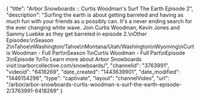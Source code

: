 {
    "title": "Arbor Snowboards :: Curtis Woodman's Surf The Earth Episode 2",
    "description": "Surfing the earth is about getting barreled and having as much fun with your friends as u possibly can. It's a never ending search for the ever changing white wave. Join Curtis Woodman, Kevin Jones and Sammy Luebke as they get barreled in episode 2.\nOther Episodes:\nSeason 2\nTahoe\nWashington\/Tahoe\nMontana\/Utah\/Washington\nWyoming\nCurtis Woodman - Full Part\nSeason 1\nCurtis Woodman - Full Part\nEpisode 3\nEpisode 1\nTo Learn more about Arbor Snowboards visit:\narborcollective.com\/snowboards\/",
    "channelid": "3763991",
    "videoid": "6418269",
    "date_created": "1443639901",
    "date_modified": "1446154296",
    "type": "captivate",
    "layout": "channelVideo",
    "url": "\/arbor\/arbor-snowboards-curtis-woodman-s-surf-the-earth-episode-2\/3763991-6418269"
}